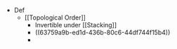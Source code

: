- Def
	- [[Topological Order]]
		- Invertible under [[Stacking]]
		- ((63759a9b-ed1d-436b-80c6-44df744f15b4))
		-